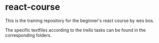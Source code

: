 # react-course

This is the training repository for the beginner's react course by wes bos.

The specific textfiles according to the trello tasks can be found in the corresponding folders.